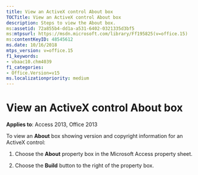 ```yaml
---
title: View an ActiveX control About box
TOCTitle: View an ActiveX control About box
description: Steps to view the About box.
ms:assetid: 72a855b4-dd1a-a531-6402-0321335d3bf5
ms:mtpsurl: https://msdn.microsoft.com/library/Ff195825(v=office.15)
ms:contentKeyID: 48545612
ms.date: 10/16/2018
mtps_version: v=office.15
f1_keywords:
- vbaac10.chm4039
f1_categories:
- Office.Version=v15
ms.localizationpriority: medium
---
```


# View an ActiveX control About box

**Applies to**: Access 2013, Office 2013

To view an **About** box showing version and copyright information for an ActiveX control:

1. Choose the **About** property box in the Microsoft Access property sheet.

2. Choose the **Build** button to the right of the property box.

